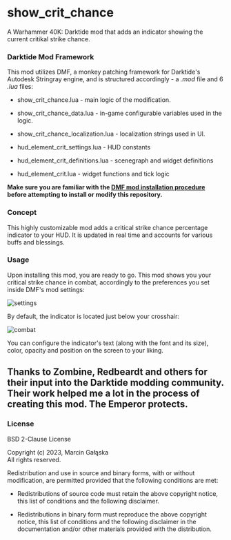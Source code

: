 # show_crit_chance
 A Warhammer 40K: Darktide mod that adds an indicator showing the current critikal strike chance.

### Darktide Mod Framework
This mod utilizes DMF, a monkey patching framework for Darktide's Autodesk Stringray engine, and is structured accordingly - a *.mod* file and 6 *.lua* files:
- show_crit_chance.lua - main logic of the modification.

- show_crit_chance_data.lua - in-game configurable variables used in the logic.

- show_crit_chance_localization.lua - localization strings used in UI.

- hud_element_crit_settings.lua - HUD constants

- hud_element_crit_definitions.lua - scenegraph and widget definitions

- hud_element_crit.lua - widget functions and tick logic

**Make sure you are familiar with the [DMF mod installation procedure](https://dmf-docs.darkti.de/#/installing-mods) before attempting to install or modify this repository.**

### Concept
This highly customizable mod adds a critical strike chance percentage indicator to your HUD. It is updated in real time and accounts for various buffs and blessings.

### Usage
Upon installing this mod, you are ready to go. This mod shows you your critical strike chance in combat, accordingly to the preferences you set inside DMF's mod settings:

![settings](https://github.com/Marcin-Galaska/show_crit_chance/assets/106023363/f4d698f3-a2cf-4357-b62c-ef395ac4d71b)

By default, the indicator is located just below your crosshair:

![combat](https://github.com/Marcin-Galaska/show_crit_chance/assets/106023363/da799744-61a4-408f-bae7-d2b692e83f47)

You can configure the indicator's text (along with the font and its size), color, opacity and position on the screen to your liking.

## Thanks to Zombine, Redbeardt and others for their input into the Darktide modding community. Their work helped me a lot in the process of creating this mod. The Emperor protects.

### License
BSD 2-Clause License

Copyright (c) 2023, Marcin Gałąska <br>
All rights reserved.

Redistribution and use in source and binary forms, with or without
modification, are permitted provided that the following conditions are met:

* Redistributions of source code must retain the above copyright notice, this
  list of conditions and the following disclaimer.

* Redistributions in binary form must reproduce the above copyright notice,
  this list of conditions and the following disclaimer in the documentation
  and/or other materials provided with the distribution.
